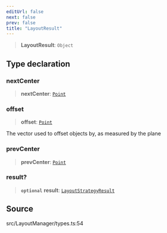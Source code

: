 ```yaml
---
editUrl: false
next: false
prev: false
title: "LayoutResult"
---
```


> **LayoutResult**: `Object`

## Type declaration

### nextCenter

> **nextCenter**: [`Point`](../classes/Point.md)

### offset

> **offset**: [`Point`](../classes/Point.md)

The vector used to offset objects by, as measured by the plane

### prevCenter

> **prevCenter**: [`Point`](../classes/Point.md)

### result?

> **`optional`** **result**: [`LayoutStrategyResult`](LayoutStrategyResult.md)

## Source

src/LayoutManager/types.ts:54
